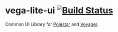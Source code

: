 # vega-lite-ui [![Build Status](https://travis-ci.org/vega/vega-lite-ui.svg)](https://travis-ci.org/vega/vega-lite-ui)
Common UI Library for [Polestar](https://github.com/vega/polestar) and [Voyager](https://github.com/vega/voyager).
